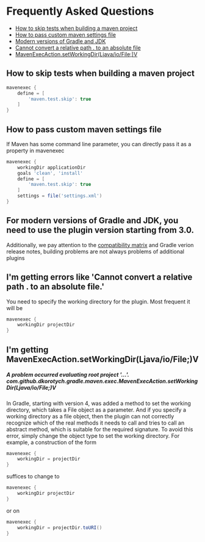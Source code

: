 # Frequently Asked Questions

- [How to skip tests when building a maven project](#how-to-skip-tests-when-building-a-maven-project)
- [How to pass custom maven settings file](#how-to-pass-custom-maven-settings-file)
- [Modern versions of Gradle and JDK](#for-modern-versions-of-gradle-and-jdk-you-need-to-use-the-plugin-version-starting-from-30)
- [Cannot convert a relative path . to an absolute file](#im-getting-errors-like-cannot-convert-a-relative-path--to-an-absolute-file)
- [MavenExecAction.setWorkingDir(Ljava/io/File;)V](#im-getting-mavenexecactionsetworkingdirljavaiofilev)

## How to skip tests when building a maven project

```groovy
mavenexec {
    define = [
        'maven.test.skip': true
    ]
}
```

## How to pass custom maven settings file

If Maven has some command line parameter, you can directly pass it as a property in mavenexec

```groovy
mavenexec {
    workingDir applicationDir
    goals 'clean', 'install'
    define = [
        'maven.test.skip': true
    ]
    settings = file('settings.xml')
}
```

## For modern versions of Gradle and JDK, you need to use the plugin version starting from 3.0.

Additionally, we pay attention to
the [compatibility matrix](https://docs.gradle.org/current/userguide/compatibility.html) and Gradle verion release
notes, building problems are not always problems of additional plugins

## I'm getting errors like 'Cannot convert a relative path . to an absolute file.'

You need to specify the working directory for the plugin. Most frequent it will be

```groovy
mavenexec {
    workingDir projectDir
}
```

## I'm getting MavenExecAction.setWorkingDir(Ljava/io/File;)V

##### A problem occurred evaluating root project '...'. com.github.dkorotych.gradle.maven.exec.MavenExecAction.setWorkingDir(Ljava/io/File;)V

In Gradle, starting with version 4, was added a method to set the working directory,
which takes a File object as a parameter.
And if you specify a working directory as a file object,
then the plugin can not correctly recognize which of the real methods
it needs to call and tries to call an abstract method,
which is suitable for the required signature.
To avoid this error, simply change the object type to set the working directory.
For example, a construction of the form

```groovy
mavenexec {
    workingDir = projectDir
}
```

suffices to change to

```groovy
mavenexec {
    workingDir projectDir
}
```

or on

```groovy
mavenexec {
    workingDir = projectDir.toURI()
}
```
